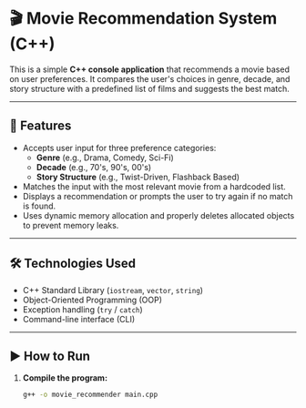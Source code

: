 # 🎬 Movie Recommendation System (C++)

This is a simple **C++ console application** that recommends a movie based on user preferences. It compares the user's choices in genre, decade, and story structure with a predefined list of films and suggests the best match.

---

## 📌 Features

- Accepts user input for three preference categories:
  - **Genre** (e.g., Drama, Comedy, Sci-Fi)
  - **Decade** (e.g., 70's, 90's, 00's)
  - **Story Structure** (e.g., Twist-Driven, Flashback Based)
- Matches the input with the most relevant movie from a hardcoded list.
- Displays a recommendation or prompts the user to try again if no match is found.
- Uses dynamic memory allocation and properly deletes allocated objects to prevent memory leaks.

---

## 🛠 Technologies Used

- C++ Standard Library (`iostream`, `vector`, `string`)
- Object-Oriented Programming (OOP)
- Exception handling (`try` / `catch`)
- Command-line interface (CLI)

---

## ▶️ How to Run

1. **Compile the program:**
   ```bash
   g++ -o movie_recommender main.cpp
